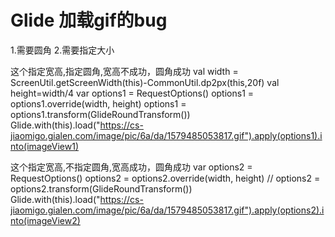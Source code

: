 # Glide 加载gif的bug

1.需要圆角
2.需要指定大小


这个指定宽高,指定圆角,宽高不成功，圆角成功
        val width = ScreenUtil.getScreenWidth(this)-CommonUtil.dp2px(this,20f)
        val height=width/4
        var options1 = RequestOptions()
        options1 = options1.override(width, height)
        options1 = options1.transform(GlideRoundTransform())
        Glide.with(this).load("https://cs-jiaomigo.gialen.com/image/pic/6a/da/1579485053817.gif").apply(options1).into(imageView1)


这个指定宽高,不指定圆角,宽高成功，圆角成功
        var options2 = RequestOptions()
        options2 = options2.override(width, height)
//      options2 = options2.transform(GlideRoundTransform())
        Glide.with(this).load("https://cs-jiaomigo.gialen.com/image/pic/6a/da/1579485053817.gif").apply(options2).into(imageView2)
